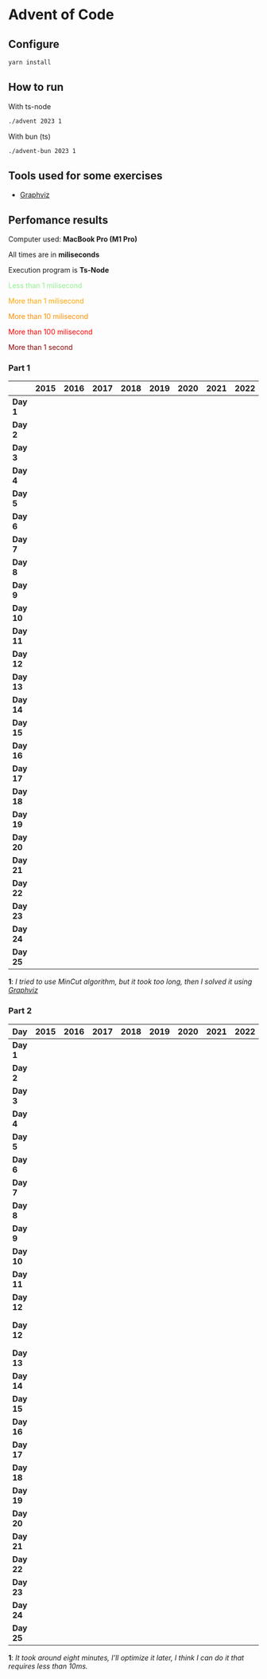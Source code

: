# Advent of Code

## Configure

```sh
yarn install
```

## How to run

With ts-node

```sh
./advent 2023 1
```

With bun (ts)

```sh
./advent-bun 2023 1
```

## Tools used for some exercises

* [Graphviz](https://graphviz.org)

## Perfomance results

Computer used: **MacBook Pro (M1 Pro)**

All times are in **miliseconds**

Execution program is **Ts-Node**

<span style="color:lightgreen">Less than 1 milisecond</span>

<span style="color:orange">More than 1 milisecond</span>

<span style="color:darkorange">More than 10 milisecond</span>

<span style="color:red">More than 100 milisecond</span>

<span style="color:darkred">More than 1 second</span>


### Part 1

|            | **2015** | **2016** | **2017** | **2018** | **2019** | **2020** | **2021** | **2022** | **2023**                                                |
|------------|----------|----------|----------|----------|----------|----------|----------|----------|---------------------------------------------------------|
| **Day 1**  |          |          |          |          |          |          |          |          | <span style="color:lightgreen">_0.693_</span>           |
| **Day 2**  |          |          |          |          |          |          |          |          | <span style="color:lightgreen">_0.110_</span>           |
| **Day 3**  |          |          |          |          |          |          |          |          | <span style="color:orange">_3.505_</span>               |
| **Day 4**  |          |          |          |          |          |          |          |          | <span style="color:lightgreen">_0.497_</span>           |
| **Day 5**  |          |          |          |          |          |          |          |          | <span style="color:lightgreen">_0.337_</span>           |
| **Day 6**  |          |          |          |          |          |          |          |          | <span style="color:lightgreen">_0.044_</span>           |
| **Day 7**  |          |          |          |          |          |          |          |          | <span style="color:orange">_2.694_</span>               |
| **Day 8**  |          |          |          |          |          |          |          |          | <span style="color:orange">_1.380_</span>               |
| **Day 9**  |          |          |          |          |          |          |          |          | <span style="color:orange">_2.443_</span>               |
| **Day 10** |          |          |          |          |          |          |          |          | <span style="color:orange">_1.753_</span>               |
| **Day 11** |          |          |          |          |          |          |          |          | <span style="color:orange">_7.697_</span>               |
| **Day 12** |          |          |          |          |          |          |          |          | <span style="color:darkorange">_27.590_</span>          |
| **Day 13** |          |          |          |          |          |          |          |          | <span style="color:orange">_2.648_</span>               |
| **Day 14** |          |          |          |          |          |          |          |          | <span style="color:orange">_3.583_</span>               |
| **Day 15** |          |          |          |          |          |          |          |          | <span style="color:lightgreen">_0.936_</span>           |
| **Day 16** |          |          |          |          |          |          |          |          | <span style="color:orange">_6.827_</span>               |
| **Day 17** |          |          |          |          |          |          |          |          | <span style="color:red">_778.990_</span>                |
| **Day 18** |          |          |          |          |          |          |          |          | <span style="color:lightgreen">_0.212_</span>           |
| **Day 19** |          |          |          |          |          |          |          |          |                                                         |
| **Day 20** |          |          |          |          |          |          |          |          |                                                         |
| **Day 21** |          |          |          |          |          |          |          |          | <span style="color:darkorange">_47.354_</span>          |
| **Day 22** |          |          |          |          |          |          |          |          | <span style="color:red">_207.238_</span>                |
| **Day 23** |          |          |          |          |          |          |          |          | <span style="color:lightgreen">_0.884_</span>           |
| **Day 24** |          |          |          |          |          |          |          |          | <span style="color:darkorange">_34.876_</span>          |
| **Day 25** |          |          |          |          |          |          |          |          | <span style="color:darkred">**_∞_**<sup> 1</sup></span> |

**1**: _I tried to use MinCut algorithm, but it took too long, then I solved it using [Graphviz](https://graphviz.org)_

### Part 2

| **Day**    | **2015** | **2016** | **2017** | **2018** | **2019** | **2020** | **2021** | **2022** | **2023**                                                  |
|------------|----------|----------|----------|----------|----------|----------|----------|----------|-----------------------------------------------------------|
| **Day 1**  |          |          |          |          |          |          |          |          | <span style="color:orange">_1.643_</span>                 |
| **Day 2**  |          |          |          |          |          |          |          |          | <span style="color:lightgreen">_0.095_</span>             |
| **Day 3**  |          |          |          |          |          |          |          |          | <span style="color:orange">_1.577_</span>                 |
| **Day 4**  |          |          |          |          |          |          |          |          | <span style="color:lightgreen">_0.352_</span>             |
| **Day 5**  |          |          |          |          |          |          |          |          | <span style="color:darkred">**_~8m_**<sup> 1</sup></span> |
| **Day 6**  |          |          |          |          |          |          |          |          | <span style="color:lightgreen">_0.034_</span>             |
| **Day 7**  |          |          |          |          |          |          |          |          | <span style="color:orange">_5.465_</span>                 |
| **Day 8**  |          |          |          |          |          |          |          |          | <span style="color:orange">_6.317_</span>                 |
| **Day 9**  |          |          |          |          |          |          |          |          | <span style="color:lightgreen">_0.787_</span>             |
| **Day 10** |          |          |          |          |          |          |          |          | <span style="color:orange">_7.080_</span>                 |
| **Day 11** |          |          |          |          |          |          |          |          | <span style="color:orange">_5.198_</span>                 |
| **Day 12** |          |          |          |          |          |          |          |          | $\color{red}{\textsf{555.160}}$                           |
| **Day 12** |          |          |          |          |          |          |          |          | $\color{red}{\textsf{lorem ipsum}}$                       |
| **Day 13** |          |          |          |          |          |          |          |          | <span style="color:lightgreen">_0.549_</span>             |
| **Day 14** |          |          |          |          |          |          |          |          | <span style="color:red">_488.850_</span>                  |
| **Day 15** |          |          |          |          |          |          |          |          | <span style="color:orange">_1.111_</span>                 |
| **Day 16** |          |          |          |          |          |          |          |          | <span style="color:darkred">**_~1s_**</span>              |
| **Day 17** |          |          |          |          |          |          |          |          | <span style="color:darkred">**_~3s_**</span>              |
| **Day 18** |          |          |          |          |          |          |          |          | <span style="color:lightgreen">_0.109_</span>             |
| **Day 19** |          |          |          |          |          |          |          |          |                                                           |
| **Day 20** |          |          |          |          |          |          |          |          |                                                           |
| **Day 21** |          |          |          |          |          |          |          |          | <span style="color:darkred">**_~17s_**</span>             |
| **Day 22** |          |          |          |          |          |          |          |          | <span style="color:darkred">**_~1m_**</span>              |
| **Day 23** |          |          |          |          |          |          |          |          | <span style="color:orange">_5.559_</span>                 |
| **Day 24** |          |          |          |          |          |          |          |          | <span style="color:darkred">**_~7s_**</span>              |
| **Day 25** |          |          |          |          |          |          |          |          | <span style="color:lightgreen">⭐️</span>                  |

**1**: _It took around eight minutes, I'll optimize it later, I think I can do it that requires less than 10ms._
